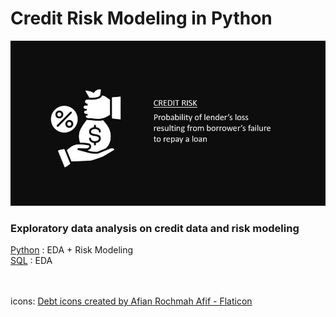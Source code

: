 # Credit Risk Modeling in Python
![](pics/crr.JPG)

### Exploratory data analysis on credit data and risk modeling <BR/>
[Python](https://github.com/s1dewalker/Credit-Risk-Modeling-in-Python/blob/main/credit_risk_modeling.ipynb) : EDA + Risk Modeling <BR/>
[SQL](https://github.com/s1dewalker/Credit-Risk-Modeling-in-Python/blob/main/SQLQuery_cr_loan2.sql) : EDA <br/>

<br/><br/>
 icons:
<a href="https://www.flaticon.com/free-icons/debt" title="debt icons">Debt icons created by Afian Rochmah Afif - Flaticon</a>
